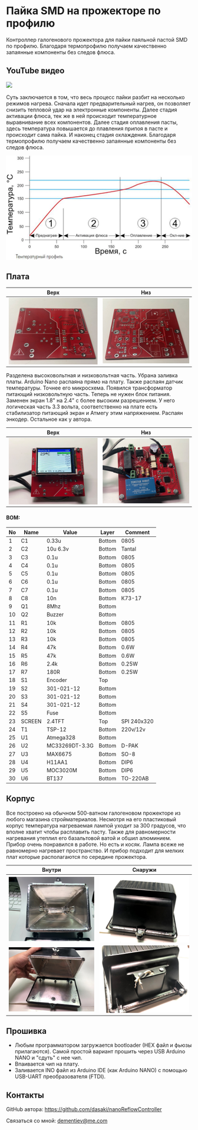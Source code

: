 Пайка SMD на прожекторе по профилю
========================

Контроллер галогенового прожектора для пайки паяльной пастой SMD по профилю. Благодаря термопрофилю получаем качественно запаянные компоненты без следов флюса.

## YouTube видео

[![](https://img.youtube.com/vi/Qt_3GCxEXzs/0.jpg)](https://www.youtube.com/watch?v=Qt_3GCxEXzs)

Суть заключается в том, что весь процесс пайки разбит на несколько режимов нагрева.
Сначала идет предварительный нагрев, он позволяет снизить тепловой удар на электронные компоненты.
Далее стадия активации флюса, тек же в ней происходит температурное выравнивание всех компонентов.
Далее стадия оплавления пасты, здесь температура повышается до плавления припоя в пасте и происходит сама пайка.
И наконец стадия охлаждения.
Благодаря термопрофилю получаем качественно запаянные компоненты без следов флюса.

![](./img/profile.png)

## Плата

|   Верх                 | Низ
|------------------------|---------------------------------
| ![](./img/pcb_up.jpg)  | ![](./img/pcb_down.jpg)

Разделена высоковольтная и низковольтная часть. Убрана заливка платы.
Arduino Nano распаяна прямо на плату. Также распаян датчик температуры. Точнее его микросхема.
Появился трансформатор питающий низковольтную часть. Теперь не нужен блок питания.
Заменен экран 1.8" на 2.4" с более высоким разрешением. У него логическая часть 3.3 вольта, соответственно 
на плате есть стабилизатор питающий экран и Атмегу этим напряжением.
Распаян энкодер.
Остальное как у автора.

|   Верх                    | Низ
|---------------------------|---------------------------------
| ![](./img/device_up.jpg)  | ![](./img/device_down.jpg)

#### BOM:

|No|Name|Value|Layer|Comment
|---|---|---|---|---
|1|C1|0.33u|Bottom|0805
|2|C2|10u 6.3v|Bottom|Tantal
|3|C3|0.1u|Bottom|0805
|4|C4|0.1u|Bottom|0805
|5|C5|0.1u|Bottom|0805
|6|C6|0.1u|Bottom|0805
|7|C7|0.1u|Bottom|0805
|8|C8|10n|Bottom|К73-17
|9|Q1|8Mhz|Bottom|
|10|Q2|Buzzer|Bottom|
|11|R1|10k|Bottom|0805
|12|R2|10k|Bottom|0805
|13|R3|10k|Bottom|0805
|14|R4|47k|Bottom|0.6W
|15|R5|47k|Bottom|0.6W
|16|R6|2.4k|Bottom|0.25W
|17|R7|180R|Bottom|0.25W
|18|S1|Encoder|Top|
|19|S2|301-021-12|Bottom|
|20|S3|301-021-12|Bottom|
|21|S4|301-021-12|Bottom|
|22|S5|Fuse|Bottom|
|23|SCREEN|2.4TFT|Top|SPI 240x320
|24|T1|TSP-12|Bottom|220v/12v
|25|U1|Atmega328|Bottom|
|26|U2|MC33269DT-3.3G|Bottom|D-PAK
|27|U3|MAX6675|Bottom|SO-8
|28|U4|H11AA1|Bottom|DIP6
|29|U5|MOC3020M|Bottom|DIP6
|30|U6|BT137|Bottom|TO-220AB

## Корпус

Все построено на обычном 500-ватном галогеновом прожекторе из любого магазина стройматериалов.
Несмотря на его пластиковый корпус температура нагреваемая лампой уходит за 300 градусов, что вполне хватит чтобы расплавить пасту.
Также для равномерности нагревания утеплил его базальтовой ватой и обшил алюминием.
Прибор очень понравился в работе. Но есть и косяк. Лампа всеже не равномерно нагревает пространство.
И прибор подходит для мелких плат которые располагаются по середине прожектора.

|   Внутри               | Снаружи
|------------------------|---------------------------------
| ![](./img/case1.jpg)   | ![](./img/case2.jpg)
| ![](./img/case3.jpg)   | ![](./img/case4.jpg)

## Прошивка

* Любым программатором загружается bootloader (HEX файл и фьюзы прилагаются). Самой простой вариант прошить через USB Arduino NANO и "сдуть" с нее чип.
* Впаивается чип на плату.
* Заливается INO файл из Arduino IDE (как Arduino NANO) с помощью USB-UART преобразователя (FTDI).

## Контакты

GitHub автора: https://github.com/dasaki/nanoReflowController

Связаться со мной: dementiev@me.com